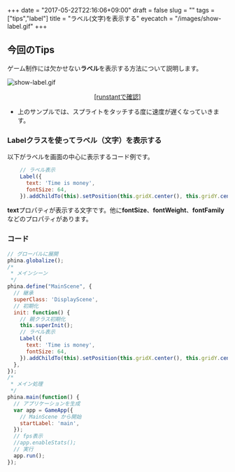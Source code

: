 +++
date = "2017-05-22T22:16:06+09:00"
draft = false
slug = ""
tags = ["tips","label"]
title = "ラベル(文字)を表示する"
eyecatch = "/images/show-label.gif"
+++ 

## 今回のTips
ゲーム制作には欠かせない**ラベル**を表示する方法について説明します。

![show-label.gif](/images/show-label.gif)

<center><a href="http://runstant.com/alkn203/projects/d23ea2d3" target="_blank">[runstantで確認]</a></center>

* 上のサンプルでは、スプライトをタッチする度に速度が遅くなっていきます。

### Labelクラスを使ってラベル（文字）を表示する
以下がラベルを画面の中心に表示するコード例です。

```js
    // ラベル表示
    Label({
      text: 'Time is money',
      fontSize: 64,
    }).addChildTo(this).setPosition(this.gridX.center(), this.gridY.center());
```

**text**プロパティが表示する文字です。他に**fontSize**、**fontWeight**、**fontFamily**などのプロパティがあります。

### コード
```js
// グローバルに展開
phina.globalize();
/*
 * メインシーン
 */
phina.define("MainScene", {
  // 継承
  superClass: 'DisplayScene',
  // 初期化
  init: function() {
    // 親クラス初期化
    this.superInit();
    // ラベル表示
    Label({
      text: 'Time is money',
      fontSize: 64,
    }).addChildTo(this).setPosition(this.gridX.center(), this.gridY.center());
  },
});
/*
 * メイン処理
 */
phina.main(function() {
  // アプリケーションを生成
  var app = GameApp({
    // MainScene から開始
    startLabel: 'main',
  });
  // fps表示
  //app.enableStats();
  // 実行
  app.run();
});
```
